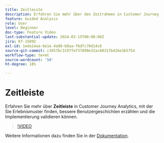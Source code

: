 ```yaml
---
title: Zeitleiste
description: Erfahren Sie mehr über den Zeitrahmen in Customer Journey Analytics, der Ihnen dabei hilft, Erlebnismuster zu finden, bessere Benutzergeschichten zu erzählen und die Implementierung zu validieren.
feature: Guided Analysis
role: User
level: Beginner
doc-type: Feature Video
last-substantial-update: 2024-03-15T00:00:00Z
jira: KT-15092
exl-id: 1eda14aa-6e1e-4a98-b0aa-f6dfc78d14c6
source-git-commit: c3457bc3197fef37890e32ac8831fb426e3b575d
workflow-type: tm+mt
source-wordcount: '50'
ht-degree: 18%

---
```


# Zeitleiste

Erfahren Sie mehr über **Zeitleiste** in Customer Journey Analytics, mit der Sie Erlebnismuster finden, bessere Benutzergeschichten erzählen und die Implementierung validieren können.

>[!VIDEO](https://video.tv.adobe.com/v/3427810/?learn=on)

Weitere Informationen dazu finden Sie in der [Dokumentation](https://experienceleague.adobe.com/en/docs/analytics-platform/using/guided-analysis/streams/timeline).
